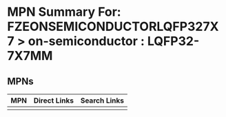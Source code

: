



# MPN Summary For: FZEONSEMICONDUCTORLQFP327X7 > on-semiconductor : LQFP32-7X7MM

## MPNs
  

|MPN|Direct Links|Search Links|
| :--- | :--- | :--- |
||||
